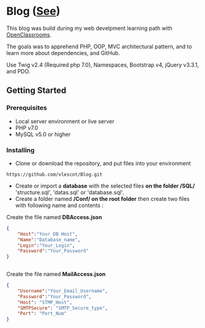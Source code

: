 # Blog ([See](http://vincentlescot.fr/P5/))

This blog was build during my web develpment learning path with [OpenClassrooms](https://openclassrooms.com/paths/developpeur-se-d-application-php-symfony).

The goals was to apprehend PHP, OOP, MVC architectural pattern, and to learn more about dependencies, and GitHub.

Use Twig v2.4 (Required php 7.0), Namespaces, Bootstrap v4, jQuery v3.3.1, and PDO.

## Getting Started

### Prerequisites

* Local server environment or live server
* PHP v7.0
* MySQL v5.0 or higher


### Installing

* Clone or download the repository, and put files into your environment

```
https://github.com/vlescot/Blog.git
```

* Create or import a **database** with the selected files **on the folder /SQL/** 'structure.sql', 'datas.sql' or 'database.sql'.
* Create a folder named **/Conf/ on the root folder** then create two files with following name and contents :

Create the file named **DBAccess.json** 
```json
{
    "Host":"Your DB Host",
    "Name":"Database_name",
    "Login":"Your_Login",
    "Password":"Your_Password"
}
 
```

Create the file named **MailAccess.json**
```json
{
    "Username":"Your_Email_Username",
    "Password":"Your_Password",
    "Host": "STMP_Host",
    "SMTPSecure": "SMTP_Secure_type", 
    "Port": "Port_Num" 
}

```
